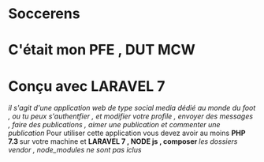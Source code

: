 # Soccerens
# C'était mon PFE , DUT MCW 
# Conçu avec LARAVEL 7 
<i> il s'agit d'une application web de type social media dédié au monde du foot , ou tu peux s'authentfier , et modifier votre profile , envoyer des messages , faire des publications , aimer une publication et  commenter  une publication </i>
Pour utiliser cette application vous devez avoir au moins <b> PHP 7.3 </b> sur votre machine et <b> LARAVEL 7 , NODE js , composer </b> 
<em > les dossiers vendor , node_modules ne sont pas iclus </em>
 
 

